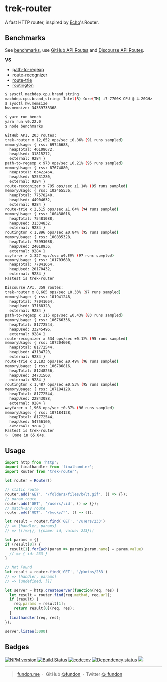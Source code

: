 # trek-router

A fast HTTP router, inspired by [Echo](https://github.com/labstack/echo)'s Router.


## Benchmarks

See [benchmarks](benchmarks), use [GitHub API Routes][] and [Discourse API Routes][].

**VS**

* [path-to-regexp][]
* [route-recognizer][]
* [route-trie][]
* [routington][]

```sh
$ sysctl machdep.cpu.brand_string
machdep.cpu.brand_string: Intel(R) Core(TM) i7-7700K CPU @ 4.20GHz
$ sysctl hw.memsize
hw.memsize: 34359738368
```

```sh
$ yarn run bench
yarn run v0.22.0
$ node benchmarks

GitHub API, 203 routes:
trek-router x 12,652 ops/sec ±0.86% (91 runs sampled)
memoryUsage: { rss: 69746688,
  heapTotal: 46108672,
  heapUsed: 31815272,
  external: 9284 }
path-to-regexp x 973 ops/sec ±0.21% (95 runs sampled)
memoryUsage: { rss: 87674880,
  heapTotal: 63422464,
  heapUsed: 52531280,
  external: 9284 }
route-recognizer x 795 ops/sec ±1.18% (95 runs sampled)
memoryUsage: { rss: 102465536,
  heapTotal: 77578240,
  heapUsed: 44904632,
  external: 9284 }
route-trie x 2,515 ops/sec ±1.64% (94 runs sampled)
memoryUsage: { rss: 100438016,
  heapTotal: 75481088,
  heapUsed: 31334832,
  external: 9284 }
routington x 1,896 ops/sec ±0.84% (95 runs sampled)
memoryUsage: { rss: 100835328,
  heapTotal: 75993088,
  heapUsed: 24018936,
  external: 9284 }
wayfarer x 2,327 ops/sec ±0.80% (97 runs sampled)
memoryUsage: { rss: 101703680,
  heapTotal: 77041664,
  heapUsed: 20170432,
  external: 9284 }
Fastest is trek-router

Discourse API, 359 routes:
trek-router x 8,665 ops/sec ±0.33% (97 runs sampled)
memoryUsage: { rss: 101941248,
  heapTotal: 77041664,
  heapUsed: 37168328,
  external: 9284 }
path-to-regexp x 115 ops/sec ±0.43% (83 runs sampled)
memoryUsage: { rss: 106766336,
  heapTotal: 81772544,
  heapUsed: 33245496,
  external: 9284 }
route-recognizer x 534 ops/sec ±0.12% (95 runs sampled)
memoryUsage: { rss: 107204608,
  heapTotal: 81772544,
  heapUsed: 43184720,
  external: 9284 }
route-trie x 2,183 ops/sec ±0.49% (96 runs sampled)
memoryUsage: { rss: 106786816,
  heapTotal: 81248256,
  heapUsed: 34731560,
  external: 9284 }
routington x 1,487 ops/sec ±0.53% (95 runs sampled)
memoryUsage: { rss: 107184128,
  heapTotal: 81772544,
  heapUsed: 22843088,
  external: 9284 }
wayfarer x 1,966 ops/sec ±0.37% (96 runs sampled)
memoryUsage: { rss: 107184128,
  heapTotal: 81772544,
  heapUsed: 54756160,
  external: 9284 }
Fastest is trek-router
✨  Done in 65.04s.
```


## Usage

```js
import http from 'http';
import finalhandler from 'finalhandler';
import Router from 'trek-router';

let router = Router()

// static route
router.add('GET', '/folders/files/bolt.gif', () => {});
// param route
router.add('GET', '/users/:id', () => {});
// match-any route
router.add('GET', '/books/*', () => {});

let result = router.find('GET', '/users/233')
// => [handler, params]
// => [()=>{}, [{name: id, value: 233}]]

let params = {}
if (result[0]) {
  result[1].forEach(param => params[param.name] = param.value)
  // => { id: 233 }
}

// Not Found
let result = router.find('GET', '/photos/233')
// => [handler, params]
// => [undefined, []]

let server = http.createServer(function(req, res) {
  let result = router.find(req.method, req.url);
  if (result) {
    req.params = result[1];
    return result[0](req, res);
  }
  finalhandler(req, res);
});

server.listen(3000)
```


## Badges

[![NPM version][npm-img]][npm-url]
[![Build Status](https://travis-ci.org/trekjs/router.svg?branch=master)](https://travis-ci.org/trekjs/router)
[![codecov](https://codecov.io/gh/trekjs/router/branch/master/graph/badge.svg)](https://codecov.io/gh/trekjs/router)
[![Dependency status][david-img]][david-url]
![](https://img.shields.io/badge/license-MIT-blue.svg)


---

> [fundon.me](https://fundon.me) &nbsp;&middot;&nbsp;
> GitHub [@fundon](https://github.com/fundon) &nbsp;&middot;&nbsp;
> Twitter [@_fundon](https://twitter.com/_fundon)

[path-to-regexp]: https://github.com/pillarjs/path-to-regexp
[route-recognizer]: https://github.com/tildeio/route-recognizer
[route-trie]: https://github.com/zensh/route-trie
[routington]: https://github.com/pillarjs/routington

[GitHub API Routes]: test/fixtures/github-api.js
[Discourse API Routes]: test/fixtures/discourse-api.js

[npm-img]: https://img.shields.io/npm/v/trek-router.svg
[npm-url]: https://npmjs.org/package/trek-router
[david-img]: https://img.shields.io/david/trekjs/router.svg
[david-url]: https://david-dm.org/trekjs/router
